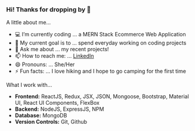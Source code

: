 ### Hi! Thanks for dropping by 👋

A little about me...

- 💻  I’m currently coding ... a MERN Stack Ecommerce Web Application
- 🚩  My current goal is to ... spend everyday working on coding projects 
- 💬  Ask me about ... my recent projects!
- 📫  How to reach me: ... [LinkedIn](https://www.linkedin.com/in/echosit/)
- 😄  Pronouns: ... She/Her
- ⚡ Fun facts: ... I love hiking and I hope to go camping for the first time


What I work with...

- __Frontend:__ ReactJS, Redux, JSX, JSON, Mongoose, Bootstrap, Material UI, React UI Components, FlexBox
- __Backend:__ NodeJS, ExpressJS, NPM
- __Database:__ MongoDB
- __Version Controls:__ Git, Github 
